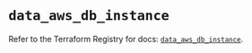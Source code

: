 # `data_aws_db_instance`

Refer to the Terraform Registry for docs: [`data_aws_db_instance`](https://registry.terraform.io/providers/hashicorp/aws/4.54.0/docs/data-sources/db_instance).
